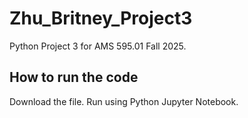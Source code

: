 # Zhu_Britney_Project3
Python Project 3 for AMS 595.01 Fall 2025.


## How to run the code
Download the file.
Run using Python Jupyter Notebook.
